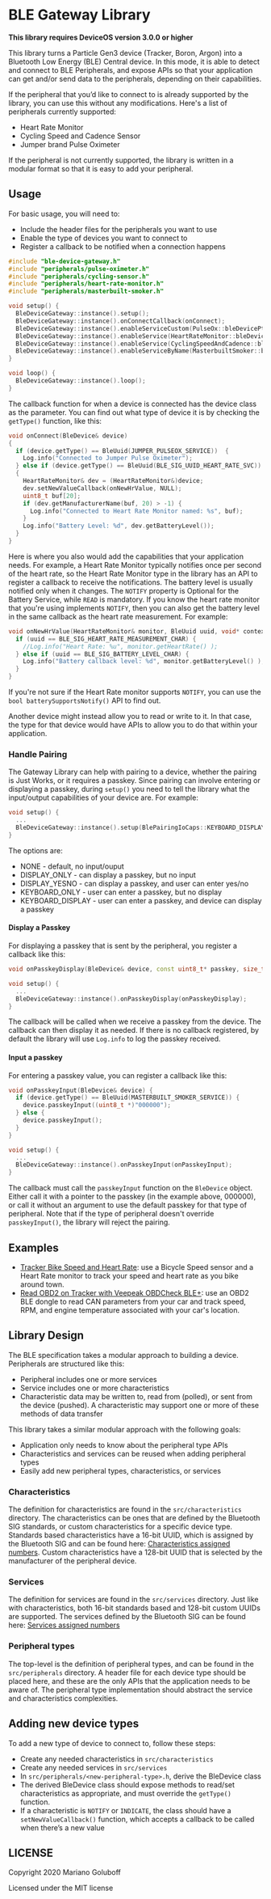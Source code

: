 # BLE Gateway Library

__This library requires DeviceOS version 3.0.0 or higher__

This library turns a Particle Gen3 device (Tracker, Boron, Argon) into a Bluetooth Low Energy (BLE) Central device. In this mode, it is able to detect and connect to BLE Peripherals, and expose APIs so that your application can get and/or send data to the peripherals, depending on their capabilities.

If the peripheral that you’d like to connect to is already supported by the library, you can use this without any modifications. Here's a list of peripherals currently supported:
* Heart Rate Monitor
* Cycling Speed and Cadence Sensor
* Jumper brand Pulse Oximeter

If the peripheral is not currently supported, the library is written in a modular format so that it is easy to add your peripheral.

## Usage

For basic usage, you will need to:

* Include the header files for the peripherals you want to use
* Enable the type of devices you want to connect to
* Register a callback to be notified when a connection happens

```c++
#include "ble-device-gateway.h"
#include "peripherals/pulse-oximeter.h"
#include "peripherals/cycling-sensor.h"
#include "peripherals/heart-rate-monitor.h"
#include "peripherals/masterbuilt-smoker.h"

void setup() {
  BleDeviceGateway::instance().setup();
  BleDeviceGateway::instance().onConnectCallback(onConnect);
  BleDeviceGateway::instance().enableServiceCustom(PulseOx::bleDevicePtr, JUMPER_PULSEOX_SERVICE);
  BleDeviceGateway::instance().enableService(HeartRateMonitor::bleDevicePtr, BLE_SIG_UUID_HEART_RATE_SVC);
  BleDeviceGateway::instance().enableService(CyclingSpeedAndCadence::bleDevicePtr ,BLE_SIG_UUID_CYCLING_SPEED_CADENCE_SVC);
  BleDeviceGateway::instance().enableServiceByName(MasterbuiltSmoker::bleDevicePtr ,"Masterbuilt Smoker");
}

void loop() {
  BleDeviceGateway::instance().loop();
}
```

The callback function for when a device is connected has the device class as the parameter. You can find out what type of device it is by checking the `getType()` function, like this:

```c++
void onConnect(BleDevice& device)
{
  if (device.getType() == BleUuid(JUMPER_PULSEOX_SERVICE))  {
    Log.info("Connected to Jumper Pulse Oximeter");
  } else if (device.getType() == BleUuid(BLE_SIG_UUID_HEART_RATE_SVC))
  {
    HeartRateMonitor& dev = (HeartRateMonitor&)device;
    dev.setNewValueCallback(onNewHrValue, NULL);
    uint8_t buf[20];
    if (dev.getManufacturerName(buf, 20) > -1) {
      Log.info("Connected to Heart Rate Monitor named: %s", buf);
    }
    Log.info("Battery Level: %d", dev.getBatteryLevel());
  }
}
```

Here is where you also would add the capabilities that your application needs. For example, a Heart Rate Monitor typically notifies once per second of the heart rate, so the Heart Rate Monitor type in the library has an API to register a callback to receive the notifications. The battery level is usually notified only when it changes. The `NOTIFY` property is Optional for the Battery Service, while `READ` is mandatory. If you know the heart rate monitor that you're using implements `NOTIFY`, then you can also get the battery level in the same callback as the heart rate measurement. For example:

```c++
void onNewHrValue(HeartRateMonitor& monitor, BleUuid uuid, void* context) {
  if (uuid == BLE_SIG_HEART_RATE_MEASUREMENT_CHAR) {
    //Log.info("Heart Rate: %u", monitor.getHeartRate() );
  } else if (uuid == BLE_SIG_BATTERY_LEVEL_CHAR) {
    Log.info("Battery callback level: %d", monitor.getBatteryLevel() );
  } 
}
```

If you're not sure if the Heart Rate monitor supports `NOTIFY`, you can use the `bool batterySupportsNotify()` API to find out.

Another device might instead allow you to read or write to it. In that case, the type for that device would have APIs to allow you to do that within your application.

### Handle Pairing

The Gateway Library can help with pairing to a device, whether the pairing is Just Works, or it requires a passkey. Since pairing can involve entering or displaying a passkey, during `setup()` you need to tell the library what the input/output
capabilities of your device are. For example:

```c++
void setup() {
  ...
  BleDeviceGateway::instance().setup(BlePairingIoCaps::KEYBOARD_DISPLAY);
}
```

The options are:
   *  NONE - default, no input/ouput
   *  DISPLAY_ONLY - can display a passkey, but no input
   *  DISPLAY_YESNO - can display a passkey, and user can enter yes/no
   *  KEYBOARD_ONLY - user can enter a passkey, but no display
   *  KEYBOARD_DISPLAY - user can enter a passkey, and device can display a passkey

#### Display a Passkey

For displaying a passkey that is sent by the peripheral, you register a callback like this:

```c++
void onPasskeyDisplay(BleDevice& device, const uint8_t* passkey, size_t passkeyLen);

void setup() {
  ...
  BleDeviceGateway::instance().onPasskeyDisplay(onPasskeyDisplay);
}
```

The callback will be called when we receive a passkey from the device. The callback can then display it as needed. If there is no callback registered, by default the library will use `Log.info` to log the passkey received.

#### Input a passkey

For entering a passkey value, you can register a callback like this:

```c++
void onPasskeyInput(BleDevice& device) {
  if (device.getType() == BleUuid(MASTERBUILT_SMOKER_SERVICE)) {
    device.passkeyInput((uint8_t *)"000000");
  } else {
    device.passkeyInput();
  }
}

void setup() {
  ...
  BleDeviceGateway::instance().onPasskeyInput(onPasskeyInput);
}
```

The callback must call the `passkeyInput` function on the `BleDevice` object. Either call it with a pointer to the passkey (in the example above, 000000), or call it without an argument to use the default passkey
for that type of peripheral. Note that if the type of peripheral doesn't override `passkeyInput()`, the library will reject the pairing.

## Examples

* [Tracker Bike Speed and Heart Rate](examples/tracker-bike_speed-heartrate): use a Bicycle Speed sensor and a Heart Rate monitor to track your speed and heart rate as you bike around town.
* [Read OBD2 on Tracker with Veepeak OBDCheck BLE+](examples/veepeak): use an OBD2 BLE dongle to read CAN parameters from your car and track speed, RPM, and engine temperature associated with your car's location.

## Library Design

The BLE specification takes a modular approach to building a device. Peripherals are structured like this:

* Peripheral includes one or more services
* Service includes one or more characteristics
* Characteristic data may be written to, read from (polled), or sent from the device (pushed). A characteristic may support one or more of these methods of data transfer

This library takes a similar modular approach with the following goals:

* Application only needs to know about the peripheral type APIs
* Characteristics and services can be reused when adding peripheral types
* Easily add new peripheral types, characteristics, or services

### Characteristics

The definition for characteristics are found in the `src/characteristics` directory. The characteristics can be ones that are defined by the Bluetooth SIG standards, or custom characteristics for a specific device type. Standards based characteristics have a 16-bit UUID, which is assigned by the Bluetooth SIG and can be found here: [Characteristics assigned numbers](https://www.bluetooth.com/specifications/gatt/characteristics/). Custom characteristics have a 128-bit UUID that is selected by the manufacturer of the peripheral device.

### Services

The definition for services are found in the `src/services` directory. Just like with characteristics, both 16-bit standards based and 128-bit custom UUIDs are supported. The services defined by the Bluetooth SIG can be found here: [Services assigned numbers](https://www.bluetooth.com/specifications/gatt/services/)

### Peripheral types

The top-level is the definition of peripheral types, and can be found in the `src/peripherals` directory. A header file for each device type should be placed here, and these are the only APIs that the application needs to be aware of. The peripheral type implementation should abstract the service and characteristics complexities.

## Adding new device types

To add a new type of device to connect to, follow these steps:

* Create any needed characteristics in `src/characteristics`
* Create any needed services in `src/services`
* In `src/peripherals/<new-peripheral-type>.h`, derive the BleDevice class
* The derived BleDevice class should expose methods to read/set characteristics as appropriate, and must override the `getType()` function.
* If a characteristic is `NOTIFY` or `INDICATE`, the class should have a `setNewValueCallback()` function, which accepts a callback to be called when there’s a new value


## LICENSE
Copyright 2020 Mariano Goluboff

Licensed under the MIT license
